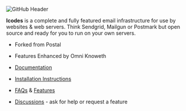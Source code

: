 ![GitHub Header](https://github.com/postalserver/.github/assets/4765/7a63c35d-2f47-412f-a6b3-aebc92a55310)

**Icodes** is a complete and fully featured email infrastructure for use by websites & web servers. Think Sendgrid, Mailgun or Postmark but open source and ready for you to run on your own servers. 

* Forked from Postal
* Features Enhanced by Omni Knoweth

* [Documentation](https://docs.postalserver.io)
* [Installation Instructions](https://docs.postalserver.io/getting-started)
* [FAQs](https://docs.postalserver.io/welcome/faqs) & [Features](https://docs.postalserver.io/welcome/feature-list)
* [Discussions](https://github.com/postalserver/postal/discussions) - ask for help or request a feature
